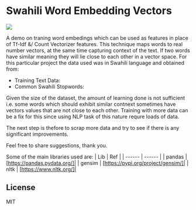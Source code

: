 # Swahili Word Embedding Vectors

![](https://pandao.github.io/editor.md/examples/images/4.jpg)

A demo on traning word embedings which can be used as features in place of Tf-Idf &/ Count Vectorizer features. 
This technique maps words to real number vectors, at the same time capturing context of the text. If two words have similar meaning they will lie close to each other in a vector space. 
For this particular project the data used was in Swahili language and obtained from:

* Training Text Data:
* Common Swahili Stopwords:

Given the size of the dataset, the amount of learning done is not sufficient i.e. some words which should exhibit similar contnext sometimes have vectors values that are not close to each other. Training with more data can be a fix for this since using NLP task of this nature requre loads of data.

The next step is thefore to scrap more data and try to see if there is any significant improvements.

Feel free to share suggestions, thank you.

Some of the main libraries used are:
| Lib | Ref |
| ------ | ------ |
| pandas | [https://pandas.pydata.org/]|
| gensim | [https://pypi.org/project/gensim/]|
| nltk | [https://www.nltk.org/]|



## License
MIT